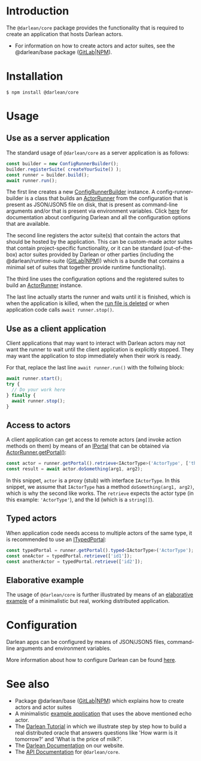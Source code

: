 # Introduction

The `@darlean/core` package provides the functionality that is required to create an application that hosts Darlean actors.

* For information on how to create actors and actor suites, see the @darlean/base package ([GitLab](https://gitlab.com/darlean/javascript/repo/-/tree/main/base)|[NPM](https://www.npmjs.com/package/@darlean/base)).

# Installation

```
$ npm install @darlean/core
```

# Usage

## Use as a server application

The standard usage of `@darlean/core` as a server application is as follows:
```ts
const builder = new ConfigRunnerBuilder();
builder.registerSuite( createYourSuite() );
const runner = builder.build();
await runner.run();
```

The first line creates a new [ConfigRunnerBuilder](https://docs.darlean.io/latest/ConfigRunnerBuilder.html) instance. A config-runner-builder is a class that builds an
[ActorRunner](https://docs.darlean.io/latest/ActorRunner.html#) from the configuration that is present as JSON/JSON5 file on disk, that is present as
command-line arguments and/or that is present via environment variables. Click [here](https://darlean.io/documentation/configuration-options/) for documentation 
about configuring Darlean and all the configuration options that are available.

The second line registers the actor suite(s) that contain the actors that should be hosted by the application. This can be custom-made actor suites that contain
project-specific functionality, or it can be standard (out-of-the-box) actor suites provided by Darlean or other parties (including the @darlean/runtime-suite ([GitLab](https://gitlab.com/darlean/javascript/repo/-/tree/main/suites/runtime-suite)|[NPM](https://www.npmjs.com/package/@darlean/runtime-suite)))
which is a bundle that contains a minimal set of suites that together provide runtime functionality).

The third line uses the configuration options and the registered suites to build an [ActorRunner](https://docs.darlean.io/latest/ActorRunner.html#) instance.

The last line actually starts the runner and waits until it is finished, which is when the application is killed, when the [run file is deleted](https://darlean.io/documentation/starting-and-stopping/) 
or when application code calls `await runner.stop()`.

## Use as a client application

Client applications that may want to interact with Darlean actors may not want the runner to wait until the client application is explicitly stopped. They may want the application to stop immediately when their work is ready.

For that, replace the last line  `await runner.run()` with the follwing block:

```ts
await runner.start();
try {
  // Do your work here
} finally {
  await runner.stop();
}
```

## Access to actors

A client application can get access to remote actors (and invoke action methods on them) by means of an [IPortal](https://docs.darlean.io/latest/IPortal.html#) that can be obtained via [ActorRunner.getPortal()](https://docs.darlean.io/latest/ActorRunner.html#getPortal):

```ts
const actor = runner.getPortal().retrieve<IActorType>('ActorType', ['the', 'id', 'of', 'the', 'actor']);
const result = await actor.doSomething(arg1, arg2);
```

In this snippet, `actor` is a proxy (stub) with interface `IActorType`. In this snippet, we assume that `IActorType` has a method `doSomething(arg1, arg2)`, which is
why the second like works. The `retrieve` expects the actor type (in this example: `'ActorType'`), and the Id (which is a `string[]`).

## Typed actors

When application code needs access to multiple actors of the same type, it is recommended to use an [ITypedPortal](https://docs.darlean.io/latest/ITypedPortal.html#):

```ts
const typedPortal = runner.getPortal().typed<IActorType>('ActorType');
const oneActor = typedPortal.retrieve(['id1']);
const anotherActor = typedPortal.retrieve(['id2']);
```

## Elaborative example

The usage of `@darlean/core` is further illustrated by means of an [elaborative example](https://gitlab.com/darlean/javascript/repo/-/tree/main/examples/src/core) of a minimalistic but real, working distributed application.

# Configuration

Darlean apps can be configured by means of JSON/JSON5 files, command-line arguments and environment variables.

More information about how to configure Darlean can be found [here](https://darlean.io/documentation/configuration-options/).

# See also
* Package @darlean/base ([GitLab](https://gitlab.com/darlean/javascript/repo/-/tree/main/base)|[NPM](https://www.npmjs.com/package/@darlean/base)) which explains how to create actors and actor suites
* A minimalistic [example application](https://gitlab.com/darlean/javascript/repo/-/tree/main/examples/src/core/) that uses the above mentioned echo actor.
* The [Darlean Tutorial](https://gitlab.com/darlean/javascript/repo/-/tree/main/examples/src/oracle/1_the_basics/) in which we illustrate step by step how to build a real distributed oracle that answers questions like 'How warm is it tomorrow?' and 'What is the price of milk?'.
* The [Darlean Documentation](https://darlean.io/documentation/) on our website.
* The [API Documentation](https://docs.darlean.io/latest/@darlean_core.html) for `@darlean/core`.